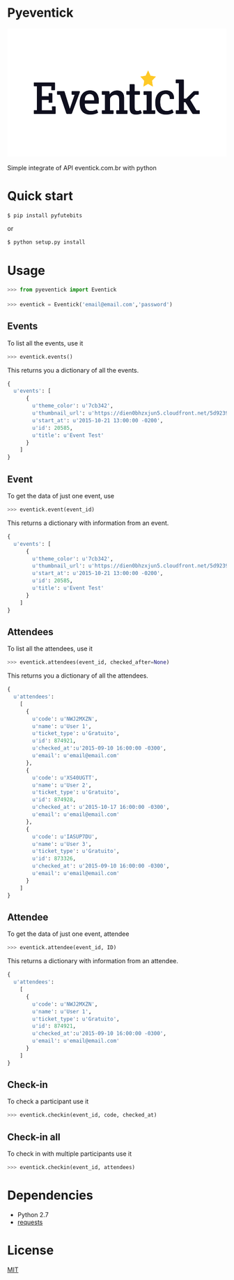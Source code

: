 # Pyeventick

![Logo](logo.png)

Simple integrate of API eventick.com.br with python

# Quick start

```bash
$ pip install pyfutebits
```
or

```bash
$ python setup.py install
```
# Usage

```python
>>> from pyeventick import Eventick

>>> eventick = Eventick('email@email.com','password')
```

## Events
To list all the events, use it
```python
>>> eventick.events()
```
This returns you a dictionary of all the events.

```python
{
  u'events': [
      {
        u'theme_color': u'7cb342',
        u'thumbnail_url': u'https://dien0bhzxjun5.cloudfront.net/5d9239c5-8a54-482a-86e8-e4dab34c43c8/logo.crop_656x242_0,53.scale_crop_357x107.jpg',
        u'start_at': u'2015-10-21 13:00:00 -0200',
        u'id': 20585,
        u'title': u'Event Test'
      }
    ]
}
```
## Event

To get the data of just one event, use
```python
>>> eventick.event(event_id)
```
This returns a dictionary with information from an event.
```python
{
  u'events': [
      {
        u'theme_color': u'7cb342',
        u'thumbnail_url': u'https://dien0bhzxjun5.cloudfront.net/5d9239c5-8a54-482a-86e8-e4dab34c43c8/logo.crop_656x242_0,53.scale_crop_357x107.jpg',
        u'start_at': u'2015-10-21 13:00:00 -0200',
        u'id': 20585,
        u'title': u'Event Test'
      }
    ]
}
```
## Attendees
To list all the attendees, use it
```python
>>> eventick.attendees(event_id, checked_after=None)
```
This returns you a dictionary of all the attendees.

```python
{
  u'attendees':
    [
      {
        u'code': u'NWJ2MXZN',
        u'name': u'User 1',
        u'ticket_type': u'Gratuito',
        u'id': 874921,
        u'checked_at':u'2015-09-10 16:00:00 -0300',
        u'email': u'email@email.com'
      },
      {
        u'code': u'XS40UGTT',
        u'name': u'User 2',
        u'ticket_type': u'Gratuito',
        u'id': 874928,
        u'checked_at': u'2015-10-17 16:00:00 -0300',
        u'email': u'email@email.com'
      },
      {
        u'code': u'IASUP7DU',
        u'name': u'User 3',
        u'ticket_type': u'Gratuito',
        u'id': 873326,
        u'checked_at': u'2015-09-10 16:00:00 -0300',
        u'email': u'email@email.com'
      }
    ]
}
```

## Attendee

To get the data of just one event, attendee

```python
>>> eventick.attendee(event_id, ID)
```
This returns a dictionary with information from an attendee.

```python
{
  u'attendees':
    [
      {
        u'code': u'NWJ2MXZN',
        u'name': u'User 1',
        u'ticket_type': u'Gratuito',
        u'id': 874921,
        u'checked_at':u'2015-09-10 16:00:00 -0300',
        u'email': u'email@email.com'
      }
    ]
}
```
## Check-in
To check a participant use it
```python
>>> eventick.checkin(event_id, code, checked_at)
```

## Check-in all
To check in with multiple participants use it
```python
>>> eventick.checkin(event_id, attendees)
```

# Dependencies
- Python 2.7
- [requests](http://docs.python-requests.org/en/latest/)

# License
[MIT](http://en.wikipedia.org/wiki/MIT_License)
